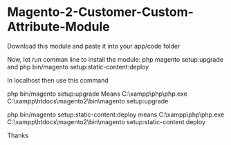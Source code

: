 # Magento-2-Customer-Custom-Attribute-Module

Download this module and paste it into your app/code folder

Now, let run comman line to install the module: php magento setup:upgrade and php bin/magento setup:static-content:deploy

In localhost then use this command

php bin/magento setup:upgrade
Means
C:\xampp\php\php.exe C:\xampp\htdocs\magento2\bin\magento setup:upgrade

php bin/magento setup:static-content:deploy
means
C:\xampp\php\php.exe C:\xampp\htdocs\magento2\bin\magento setup:static-content:deploy

Thanks